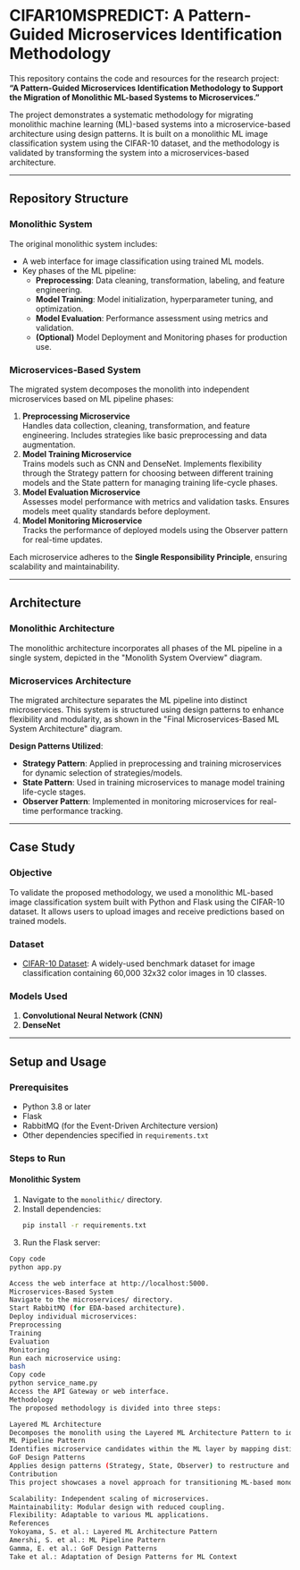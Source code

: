 # CIFAR10MSPREDICT: A Pattern-Guided Microservices Identification Methodology

This repository contains the code and resources for the research project:  
**“A Pattern-Guided Microservices Identification Methodology to Support the Migration of Monolithic ML-based Systems to Microservices.”**

The project demonstrates a systematic methodology for migrating monolithic machine learning (ML)-based systems into a microservice-based architecture using design patterns. It is built on a monolithic ML image classification system using the CIFAR-10 dataset, and the methodology is validated by transforming the system into a microservices-based architecture.

---

## **Repository Structure**

### **Monolithic System**
The original monolithic system includes:
- A web interface for image classification using trained ML models.
- Key phases of the ML pipeline:
  - **Preprocessing**: Data cleaning, transformation, labeling, and feature engineering.
  - **Model Training**: Model initialization, hyperparameter tuning, and optimization.
  - **Model Evaluation**: Performance assessment using metrics and validation.
  - **(Optional)** Model Deployment and Monitoring phases for production use.

### **Microservices-Based System**
The migrated system decomposes the monolith into independent microservices based on ML pipeline phases:
1. **Preprocessing Microservice**  
   Handles data collection, cleaning, transformation, and feature engineering. Includes strategies like basic preprocessing and data augmentation.
2. **Model Training Microservice**  
   Trains models such as CNN and DenseNet. Implements flexibility through the Strategy pattern for choosing between different training models and the State pattern for managing training life-cycle phases.
3. **Model Evaluation Microservice**  
   Assesses model performance with metrics and validation tasks. Ensures models meet quality standards before deployment.
4. **Model Monitoring Microservice**  
   Tracks the performance of deployed models using the Observer pattern for real-time updates.

Each microservice adheres to the **Single Responsibility Principle**, ensuring scalability and maintainability.

---

## **Architecture**

### **Monolithic Architecture**
The monolithic architecture incorporates all phases of the ML pipeline in a single system, depicted in the "Monolith System Overview" diagram.

### **Microservices Architecture**
The migrated architecture separates the ML pipeline into distinct microservices. This system is structured using design patterns to enhance flexibility and modularity, as shown in the "Final Microservices-Based ML System Architecture" diagram.

**Design Patterns Utilized**:
- **Strategy Pattern**: Applied in preprocessing and training microservices for dynamic selection of strategies/models.
- **State Pattern**: Used in training microservices to manage model training life-cycle stages.
- **Observer Pattern**: Implemented in monitoring microservices for real-time performance tracking.

---

## **Case Study**

### **Objective**
To validate the proposed methodology, we used a monolithic ML-based image classification system built with Python and Flask using the CIFAR-10 dataset. It allows users to upload images and receive predictions based on trained models.

### **Dataset**
- [CIFAR-10 Dataset](https://www.cs.toronto.edu/~kriz/cifar.html): A widely-used benchmark dataset for image classification containing 60,000 32x32 color images in 10 classes.

### **Models Used**
1. **Convolutional Neural Network (CNN)**
2. **DenseNet**

---

## **Setup and Usage**

### **Prerequisites**
- Python 3.8 or later
- Flask
- RabbitMQ (for the Event-Driven Architecture version)
- Other dependencies specified in `requirements.txt`

### **Steps to Run**

#### **Monolithic System**
1. Navigate to the `monolithic/` directory.
2. Install dependencies:  
   ```bash
   pip install -r requirements.txt
3. Run the Flask server:
```bash
Copy code
python app.py

Access the web interface at http://localhost:5000.
Microservices-Based System
Navigate to the microservices/ directory.
Start RabbitMQ (for EDA-based architecture).
Deploy individual microservices:
Preprocessing
Training
Evaluation
Monitoring
Run each microservice using:
bash
Copy code
python service_name.py
Access the API Gateway or web interface.
Methodology
The proposed methodology is divided into three steps:

Layered ML Architecture
Decomposes the monolith using the Layered ML Architecture Pattern to identify ML-related components.
ML Pipeline Pattern
Identifies microservice candidates within the ML layer by mapping distinct pipeline stages.
GoF Design Patterns
Applies design patterns (Strategy, State, Observer) to restructure and optimize the identified microservices.
Contribution
This project showcases a novel approach for transitioning ML-based monolithic systems into microservices using structured patterns. The proposed methodology enhances:

Scalability: Independent scaling of microservices.
Maintainability: Modular design with reduced coupling.
Flexibility: Adaptable to various ML applications.
References
Yokoyama, S. et al.: Layered ML Architecture Pattern
Amershi, S. et al.: ML Pipeline Pattern
Gamma, E. et al.: GoF Design Patterns
Take et al.: Adaptation of Design Patterns for ML Context